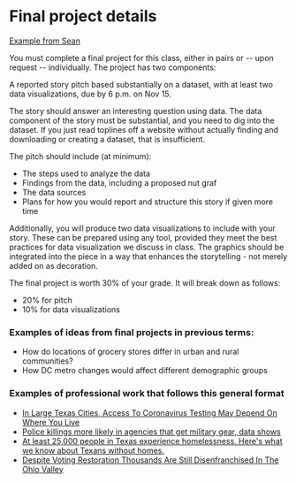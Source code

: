 # Final project details

[Example from Sean](https://docs.google.com/document/d/15aej-m_aSraxajznfuAOOoIKZhYxajF0AvL3doJEbrk/edit)

You must complete a final project for this class, either in pairs or -- upon request -- individually. The project has two components:

A reported story pitch based substantially on a dataset, with at least two data visualizations, due by 6 p.m. on Nov 15.

The story should answer an interesting question using data. The data component of the story must be substantial, and you need to dig into the dataset. If you just read toplines off a website without actually finding and downloading or creating a dataset, that is insufficient.

The pitch should include (at minimum):

* The steps used to analyze the data
* Findings from the data, including a proposed nut graf
* The data sources
* Plans for how you would report and structure this story if given more time

Additionally, you will produce two data visualizations to include with your story. These can be prepared using any tool, provided they meet the best practices for data visualization we discuss in class. The graphics should be integrated into the piece in a way that enhances the storytelling - not merely added on as decoration. 

The final project is worth 30% of your grade. It will break down as follows:

* 20% for pitch
* 10% for data visualizations

### Examples of ideas from final projects in previous terms:

* How do locations of grocery stores differ in urban and rural communities? 
* How DC metro changes would affect different demographic groups

### Examples of professional work that follows this general format

* [In Large Texas Cities, Access To Coronavirus Testing May Depend On Where You Live
](https://www.npr.org/sections/health-shots/2020/05/27/862215848/across-texas-black-and-hispanic-neighborhoods-have-fewer-coronavirus-testing-sit)
* [Police killings more likely in agencies that get military gear, data shows
](https://www.ajc.com/news/police-killings-more-likely-in-agencies-that-get-military-gear-data-shows/MBPQ2ZE3XFHR5NIO37BKONOCGI/)
* [At least 25,000 people in Texas experience homelessness. Here's what we know about Texans without homes.
](https://www.texastribune.org/2019/12/09/how-many-people-are-homeless-texas-least-25000/)
* [Despite Voting Restoration Thousands Are Still Disenfranchised In The Ohio Valley
](https://ohiovalleyresource.org/2020/12/04/despite-voting-restoration-thousands-are-still-disenfranchised-in-the-ohio-valley/)
